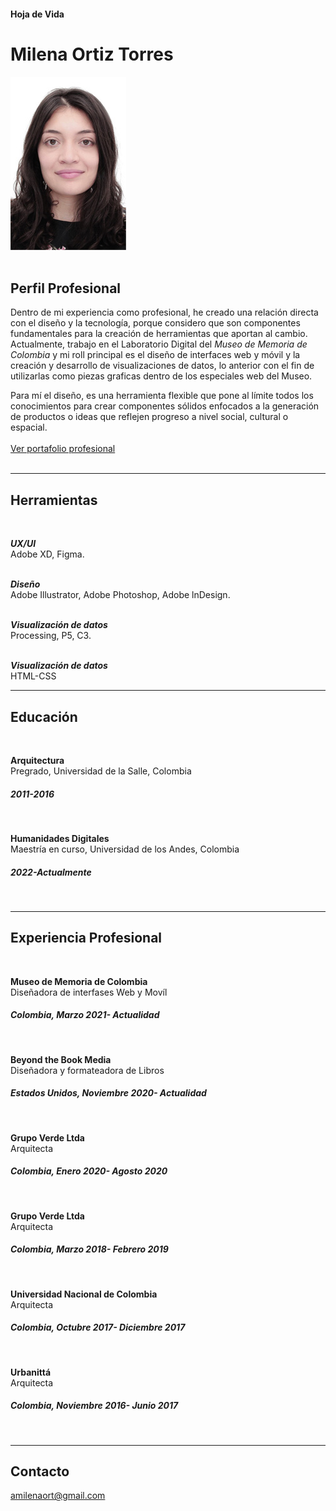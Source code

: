 #### Hoja de Vida
# **Milena Ortiz Torres**
![](FOTO_MO.jpg)
</br>
</br>
## **Perfil Profesional** 

Dentro de mi experiencia como profesional, he creado una relación directa con el diseño y la tecnología, porque considero que son componentes fundamentales para la creación de herramientas que aportan al cambio. Actualmente, trabajo en el Laboratorio Digital del *Museo de Memoria de Colombia* y mi roll principal es el diseño de interfaces web y móvil y la creación y desarrollo de visualizaciones de datos, lo anterior con el fin de utilizarlas como piezas graficas dentro de los especiales web del Museo.

Para mí el diseño, es una herramienta flexible que pone al límite todos los conocimientos para crear componentes sólidos enfocados a la generación de productos o ideas que reflejen progreso a nivel social, cultural o espacial. 
</br>
</br>
[Ver portafolio profesional](https://milenaor.github.io/ )
</br>
</br>
<hr>

## **Herramientas**
</br>

**_UX/UI_**
</br>
Adobe XD, Figma.
</br>
</br>

**_Diseño_**
</br>
Adobe Illustrator, Adobe Photoshop, Adobe lnDesign.
</br>
</br>

**_Visualización de datos_**
</br>
Processing, P5, C3.
</br>
</br>

**_Visualización de datos_**
</br>
HTML-CSS

<hr>

## **Educación**
</br>

**Arquitectura**
</br>
Pregrado, Universidad de la Salle, Colombia
##### 2011-2016
</br>

**Humanidades Digitales**
</br>
Maestría en curso, Universidad de los Andes, Colombia
##### 2022-Actualmente
</br>

<hr>

## **Experiencia Profesional**
</br>

**Museo de Memoria de Colombia**
</br>
Diseñadora de interfases Web y Movíl 
##### Colombia, Marzo 2021- Actualidad
</br>

**Beyond the Book Media**
</br>
Diseñadora y formateadora de Libros 
##### Estados Unidos, Noviembre 2020- Actualidad
</br>

**Grupo Verde Ltda**
</br>
Arquitecta  
##### Colombia, Enero 2020- Agosto 2020
</br>

**Grupo Verde Ltda**
</br>
Arquitecta  
##### Colombia, Marzo 2018- Febrero 2019
</br>

**Universidad Nacional de Colombia**
</br>
Arquitecta  
##### Colombia, Octubre 2017- Diciembre 2017
</br>

**Urbanittá**
</br>
Arquitecta  
##### Colombia, Noviembre 2016- Junio 2017
</br>
<hr>

## **Contacto**

amilenaort@gmail.com  


